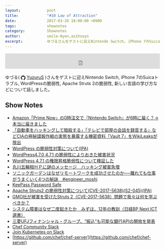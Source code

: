 ```yaml
---
layout:            post
title:             "#10 Law of Attraction"
date:              2017-03-26 18:00:00 +0900
tags:              shownotes
category:          Shownotes
author:            smile-0yen,azihsoyn
excerpt:           ゆづるさんをゲストに迎えNintendo Switch, iPhone 7のSuicaトラブル, WordPressの脆弱性, Apache Struts 2の脆弱性, 新しい言語の学び方などについて話しました。
---
```

<iframe width="100%" height="50" scrolling="no" frameborder="no" src="https://w.soundcloud.com/player/?url=https%3A//api.soundcloud.com/tracks/314517407&amp;auto_play=false&amp;hide_related=false&amp;show_user=true&amp;show_reposts=false&amp;visual=false&amp;show_artwork=false&amp;default_height=75"></iframe>

ゆづる(
<img title="github" alt="github" src="../assets/GitHub-Mark.png" height="15" width="15" align="absmiddle"/> [YuzuruS](https://github.com/YuzuruS)
)さんをゲストに迎えNintendo Switch, iPhone 7のSuicaトラブル, WordPressの脆弱性, Apache Struts 2の脆弱性, 新しい言語の学び方などについて話しました。

## Show Notes
- [Amazon「Prime Now」の0時注文で『Nintendo Switch』が6時に届く？→本当に届きました](http://kai-you.net/article/39010)
- [「自動車をハッキングして暗殺する」「テレビで部屋の会話を録音する」などCIAの極秘諜報作戦の実態を暴露する機密資料「Vault 7」をWikiLeaksが放出](http://gigazine.net/news/20170308-wikileaks-vault-7/)
- [WordPress の脆弱性対策について(IPA)](https://www.ipa.go.jp/security/ciadr/vul/20170206-wordpress.html)
- [WordPress4.7.0 4.7,1 の脆弱性によりおきた被害状況](http://d.hatena.ne.jp/Kango/20170205/1486314605)
- [WordPress 4.7.1 の権限昇格脆弱性について検証した](http://blog.tokumaru.org/2017/02/wordpress-4.7.1-Privilege-Escalation.html)
- [丸川五輪相ＨＰに謎のメッセージ　ハッキング被害急増](http://www.asahi.com/articles/photo/AS20170206004339.html)
- [ソニックガーデンはなぜリモートワークを成功させたのか──離れても仕事がうまくいく4つの秘訣　#engineer_moshi](https://codeiq.jp/magazine/2016/08/43882/)
- [KeePass Password Safe](http://keepass.info/)
- [Apache Struts2 の脆弱性対策について(CVE-2017-5638)(S2-045)(IPA)](https://www.ipa.go.jp/security/ciadr/vul/20170308-struts.html)
- [GMO社が被害を受けたStruts 2（CVE-2017-5638）問題で我々は何を学ぶべきか？](http://qiita.com/gakuri/items/f70cf6c10fbb846335d5)
- [システム障害はなぜ二度起きたか　みずほ、12年の教訓（日経BP Next ICT選書）](https://www.amazon.co.jp/%E3%82%B7%E3%82%B9%E3%83%86%E3%83%A0%E9%9A%9C%E5%AE%B3%E3%81%AF%E3%81%AA%E3%81%9C%E4%BA%8C%E5%BA%A6%E8%B5%B7%E3%81%8D%E3%81%9F%E3%81%8B-%E3%81%BF%E3%81%9A%E3%81%BB%E3%80%8112%E5%B9%B4%E3%81%AE%E6%95%99%E8%A8%93%EF%BC%88%E6%97%A5%E7%B5%8CBP-Next-ICT%E9%81%B8%E6%9B%B8%EF%BC%89-%E6%97%A5%E7%B5%8C%E3%82%B3%E3%83%B3%E3%83%94%E3%83%A5%E3%83%BC%E3%82%BF-ebook/dp/B00IN3F47A/ref=cm_cr_arp_d_product_top?ie=UTF8)
- [三菱UFJフィナンシャル・グループ、“振込”も可能な銀行APIの開放を発表](http://www.atmarkit.co.jp/ait/articles/1703/13/news050.html)
- [Chef Community Slack](http://community-slack.chef.io/)
- [Join Kubernetes on Slack](http://slack.k8s.io/)
- [https://github.com/chef/chef-server](https://github.com/chef/chef-server)
